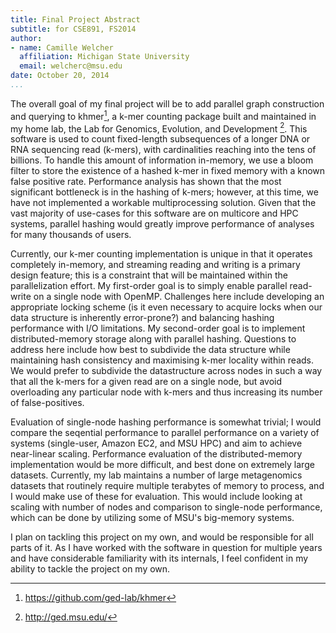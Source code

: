 ```yaml
---
title: Final Project Abstract
subtitle: for CSE891, FS2014
author: 
- name: Camille Welcher
  affiliation: Michigan State University
  email: welcherc@msu.edu
date: October 20, 2014
...
```


The overall goal of my final project will be to add parallel graph construction and querying to khmer[^1], a k-mer counting package built and maintained in my home lab, the Lab for Genomics, Evolution, and Development [^2]. This software is used to count fixed-length subsequences of a longer DNA or RNA sequencing read (k-mers), with cardinalities reaching into the tens of billions. To handle this amount of information in-memory, we use a bloom filter to store the existence of a hashed k-mer in fixed memory with a known false positive rate. Performance analysis has shown that the most significant bottleneck is in the hashing of k-mers; however, at this time, we have not implemented a workable multiprocessing solution. Given that the vast majority of use-cases for this software are on multicore and HPC systems, parallel hashing would greatly improve performance of analyses for many thousands of users.

Currently, our k-mer counting implementation is unique in that it operates completely in-memory, and streaming reading and writing is a primary design feature; this is a constraint that will be maintained within the parallelization effort. My first-order goal is to simply enable parallel read-write on a single node with OpenMP. Challenges here include developing an appropriate locking scheme (is it even necessary to acquire locks when our data structure is inherently error-prone?) and balancing hashing performance with I/O limitations. My second-order goal is to implement distributed-memory storage along with parallel hashing. Questions to address here include how best to subdivide the data structure while maintaining hash consistency and maximising k-mer locality within reads. We would prefer to subdivide the datastructure across nodes in such a way that all the k-mers for a given read are on a single node, but avoid overloading any particular node with k-mers and thus increasing its number of false-positives.

Evaluation of single-node hashing performance is somewhat trivial; I would compare the seqential performance to parallel performance on a variety of systems (single-user, Amazon EC2, and MSU HPC) and aim to achieve near-linear scaling. Performance evaluation of the distributed-memory implementation would be more difficult, and best done on extremely large datasets. Currently, my lab maintains a number of large metagenomics datasets that routinely require multiple terabytes of memory to process, and I would make use of these for evaluation. This would include looking at scaling with number of nodes and comparison to single-node performance, which can be done by utilizing some of MSU's big-memory systems.

I plan on tackling this project on my own, and would be responsible for all parts of it. As I have worked with the software in question for multiple years and have considerable familiarity with its internals, I feel confident in my ability to tackle the project on my own.

[^1]: https://github.com/ged-lab/khmer
[^2]: http://ged.msu.edu/
